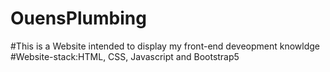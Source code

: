 # OuensPlumbing
#This is a Website intended to display my front-end deveopment knowldge
#Website-stack:HTML, CSS, Javascript and Bootstrap5 
